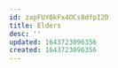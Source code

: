 ```yaml
---
id: zapFUY0kFx4OCs8dfpI2D
title: Elders
desc: ''
updated: 1643723096356
created: 1643723096356
---
```


